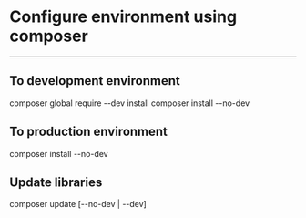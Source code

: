 # Configure environment using composer
----

## To development environment
composer global require --dev install
composer install --no-dev

## To production environment
composer install --no-dev

## Update libraries
composer update [--no-dev | --dev]
